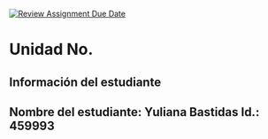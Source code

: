 [![Review Assignment Due Date](https://classroom.github.com/assets/deadline-readme-button-22041afd0340ce965d47ae6ef1cefeee28c7c493a6346c4f15d667ab976d596c.svg)](https://classroom.github.com/a/keXHnCl3)
# Unidad No. 
## Información del estudiante  
Nombre del estudiante:  Yuliana Bastidas
Id.: 459993
---

